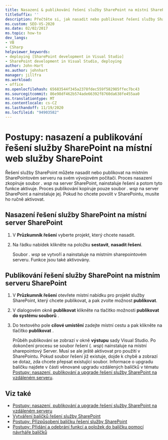 ```yaml
---
title: Nasazení & publikování řešení služby SharePoint na místní SharePointový Web
titleSuffix: ''
description: Přečtěte si, jak nasadit nebo publikovat řešení služby SharePoint na místním SharePointovém serveru na vašem vývojovém počítači.
ms.custom: SEO-VS-2020
ms.date: 02/02/2017
ms.topic: how-to
dev_langs:
- VB
- CSharp
helpviewer_keywords:
- deploying [SharePoint development in Visual Studio]
- SharePoint development in Visual Studio, deploying
author: John-Hart
ms.author: johnhart
manager: jillfra
ms.workload:
- office
ms.openlocfilehash: 65683544f345a2378fdec559f582985ffec7bc43
ms.sourcegitcommit: 86e98df462b574ade66392f8760da638fe455aa0
ms.translationtype: MT
ms.contentlocale: cs-CZ
ms.lasthandoff: 11/19/2020
ms.locfileid: "94903582"
---
```

# <a name="how-to-deploy-and-publish-a-sharepoint-solution-to-a-local-sharepoint-site"></a>Postupy: nasazení a publikování řešení služby SharePoint na místní web služby SharePoint
  Řešení služby SharePoint můžete nasadit nebo publikovat na místním SharePointovém serveru na svém vývojovém počítači. Proces nasazení zkopíruje soubor *. wsp* na server SharePoint, nainstaluje řešení a potom tyto funkce aktivuje. Proces publikování kopíruje pouze soubor *. wsp* na server SharePoint a nainstaluje jej. Pokud ho chcete povolit v SharePointu, musíte ho ručně aktivovat.

## <a name="to-deploy-a-sharepoint-solution-to-the-local-sharepoint-server"></a>Nasazení řešení služby SharePoint na místní server SharePoint

1. V **Průzkumník řešení** vyberte projekt, který chcete nasadit.

2. Na řádku nabídek klikněte na položku **sestavit**, **nasadit řešení**.

     Soubor *. wsp* se vytvoří a nainstaluje na místním sharepointovém serveru. Funkce jsou také aktivovány.

## <a name="to-publish-a-sharepoint-solution-to-a-local-sharepoint-server"></a>Publikování řešení služby SharePoint na místním serveru SharePoint

1. V **Průzkumník řešení** otevřete místní nabídku pro projekt služby SharePoint, který chcete publikovat, a pak zvolte možnost **publikovat**.

2. V dialogovém okně **publikovat** klikněte na tlačítko možnosti **publikovat do systému souborů** .

3. Do textového pole **cílové umístění** zadejte místní cestu a pak klikněte na tlačítko **publikovat** .

     Průběh publikování se zobrazí v okně **výstupu** sady Visual Studio. Po dokončení procesu se soubor řešení (*. wsp*) nainstaluje na místní sharepointový Server. Musí se ale ještě aktivovat pro použití v SharePointu. Pokud soubor řešení již existuje, dojde k chybě a zobrazí se dotaz, zda chcete přepsat existující soubor. Informace o upgradu balíčku najdete v části věnované upgradu vzdálených balíčků v tématu [Postupy: nasazení, publikování a upgrade řešení služby SharePoint na vzdáleném serveru](../sharepoint/how-to-deploy-publish-and-upgrade-sharepoint-solutions-on-a-remote-server.md).

## <a name="see-also"></a>Viz také
- [Postupy: nasazení, publikování a upgrade řešení služby SharePoint na vzdáleném serveru](../sharepoint/how-to-deploy-publish-and-upgrade-sharepoint-solutions-on-a-remote-server.md)
- [Vytváření balíčků řešení služby SharePoint](../sharepoint/creating-sharepoint-solution-packages.md)
- [Postupy: Přizpůsobení balíčku řešení služby SharePoint](../sharepoint/how-to-customize-a-sharepoint-solution-package.md)
- [Postupy: Přidání a odebrání funkcí a položek do balíčku pomocí návrháře balíčků](../sharepoint/how-to-add-and-remove-features-and-items-to-a-package-by-using-the-package-designer.md)
